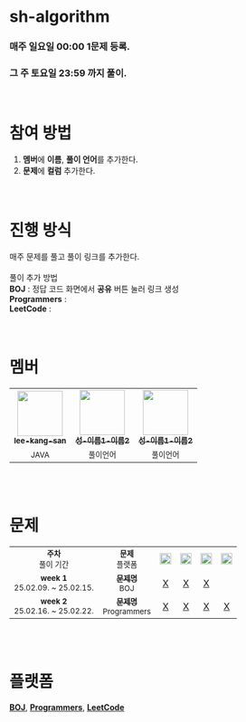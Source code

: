 # sh-algorithm
### 매주 일요일 00:00 1문제 등록. 
### 그 주 토요일 23:59 까지 풀이.
<br/>

# 참여 방법
1. **멤버**에 **이름**, **풀이 언어**를 추가한다.
2. **문제**에 **컬럼** 추가한다.
<br/><br/><br/>

# 진행 방식
매주 문제를 풀고 풀이 링크를 추가한다. <br/><br/>
풀이 추가 방법 <br/>
**BOJ** : 정답 코드 화면에서 **공유** 버튼 눌러 링크 생성 <br/>
**Programmers** : <br/>
**LeetCode** : <br/>
<br/><br/>

# 멤버
<table>
  <tr>
    <td align="center"><a href="https://github.com/clintkslee"><img src="https://avatars.githubusercontent.com/u/79732636?v=4" width="80px;"/><br/><sub><b>lee-kang-san</b></sub></a></td>
    <td align="center"><a href="깃허브링크"><img src="깃허브프사링크" width="80px;"/><br/><sub><b>성-이름1-이름2</b></sub></a><br/></td>
    <td align="center"><a href="깃허브링크"><img src="깃허브프사링크" width="80px;"/><br/><sub><b>성-이름1-이름2</b></sub></a><br/></td>
  </tr>
  <tr>
    <td align="center"><sub>JAVA</sub></td>
    <td align="center"><sub>풀이언어</sub></td>
    <td align="center"><sub>풀이언어</sub></td>
  </tr>
</table>
<br/><br/>

# 문제
<table>
  <tr>
    <td align="center"><b><sub>주차</sub></b><br/><sub>풀이 기간</sub></td>
    <td align="center"><b><sub>문제</sub></b><br/><sub>플랫폼</sub></td>
    <td align="center"><a href="https://github.com/clintkslee"><img src="https://avatars.githubusercontent.com/u/79732636?v=4" width="20px;"/></a></td>
    <td align="center"><a href="https://github.com/깃허브아이디"><img src="깃허브프사링크" width="20px;"/></a></td>
    <td align="center"><a href="https://github.com/깃허브아이디"><img src="깃허브프사링크" width="20px;"/></a></td>
    <td align="center"><a href="https://github.com/깃허브아이디"><img src="깃허브프사링크" width="20px;"/></a></td>
  </tr>
  <tr>
    <td align="center"><b><sub>week 1</sub></b><br/><sub>25.02.09. ~ 25.02.15.</sub></td>
    <td align="center"><a href="문제 링크"><sub><b>문제명</b></sub></a><br/><sub>BOJ</sub><br/></td>
    <!-- 이강산 --> <td align="center"><a href="풀이 링크">X</td>
    <!-- 이름2 --> <td align="center"><a href="풀이 링크">X</td>
    <!-- 이름3 --> <td align="center"><a href="풀이 링크">X</td>
  </tr>
  <tr>
    <td align="center"><b><sub>week 2</sub></b><br/><sub>25.02.16. ~ 25.02.22.</sub></td>
    <td align="center"><a href="문제 링크"><sub><b>문제명</b></sub></a><br/><sub>Programmers</sub><br/></td>
    <!-- 이강산 --> <td align="center"><a href="풀이 링크">X</td>
    <!-- 이름2 --> <td align="center"><a href="풀이 링크">X</td>
    <!-- 이름3 --> <td align="center"><a href="풀이 링크">X</td>
    <!-- 이름4 --> <td align="center"><a href="풀이 링크">X</td>
  </tr>
</table>
<br/><br/>

# 플랫폼
<a href="https://www.acmicpc.net/"><b>BOJ</b></a>, 
<a href="https://programmers.co.kr/"><b>Programmers</b></a>, 
<a href="https://leetcode.com/"><b>LeetCode</b></a>
<br/><br/><br/>
